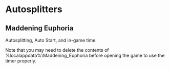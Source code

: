 # Autosplitters

## Maddening Euphoria

Autosplitting, Auto Start, and in-game time.

Note that you may need to delete the contents of %localappdata%\Maddening_Euphoria before opening the game to use the timer properly.
